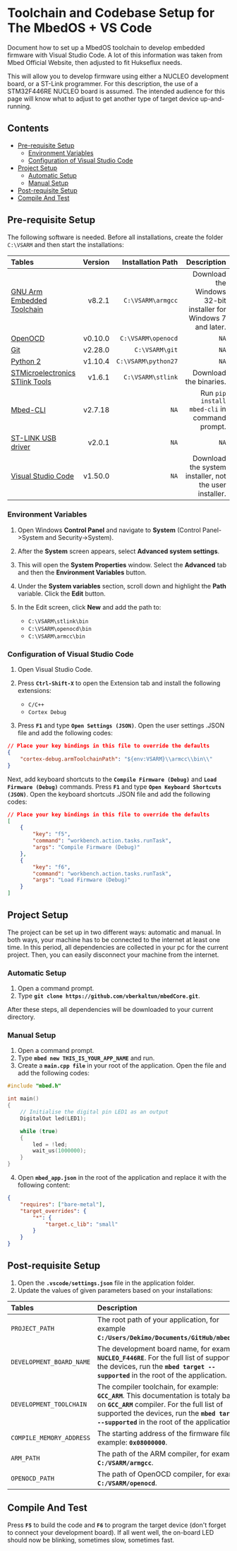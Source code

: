 # Toolchain and Codebase Setup for The MbedOS + VS Code
Document how to set up a MbedOS toolchain to develop embedded firmware with Visual Studio Code. A lot of this information was taken from Mbed Official Website, 
then adjusted to fit Hukseflux needs.

This will allow you to develop firmware using either a NUCLEO development board, or a ST-Link programmer. For this description, the use of a STM32F446RE NUCLEO board is assumed. 
The intended audience for this page will know what to adjust to get another type of target device up-and-running.

<!-- toc -->

## Contents

- [Pre-requisite Setup](#heading)
  * [Environment Variables](#sub-heading)
  * [Configuration of Visual Studio Code](#sub-heading-1)
- [Project Setup](#heading-1)
  * [Automatic Setup](#sub-heading-2)
  * [Manual Setup](#sub-heading-3)
- [Post-requisite Setup](#heading-2)
- [Compile And Test](#heading-3)

## Pre-requisite Setup

The following software is needed. Before all installations, create the folder `C:\VSARM` and then start the installations:

| Tables         | Version | Installation Path | Description |
| :------------- | -------:| -----------------:| -----------:|
| [GNU Arm Embedded Toolchain](https://developer.arm.com/tools-and-software/open-source-software/developer-tools/gnu-toolchain/gnu-rm/downloads) | v8.2.1 | `C:\VSARM\armgcc` | Download the Windows 32-bit installer for Windows 7 and later. |
| [OpenOCD](https://freddiechopin.info/en/download/category/4-openocd) | v0.10.0 | `C:\VSARM\openocd` | `NA` |
| [Git](https://git-scm.com/download/win) | v2.28.0 | `C:\VSARM\git` | `NA` |
| [Python 2](https://www.python.org/downloads/windows/) | v1.10.4 | `C:\VSARM\python27` | `NA` |
| [STMicroelectronics STlink Tools](https://github.com/stlink-org/stlink/releases/tag/v1.6.1) | v1.6.1 | `C:\VSARM\stlink` | Download the binaries. |
| [Mbed-CLI](https://pypi.org/project/mbed-cli/#:~:text=Mbed%20CLI%20is%20a%20Python,to%20install%20Mercurial%20and%20Git.) | v2.7.18 | `NA` | Run `pip install mbed-cli` in command prompt. |
| [ST-LINK USB driver](https://my.st.com/content/my_st_com/en/products/development-tools/software-development-tools/stm32-software-development-tools/stm32-utilities/stsw-link009.html) | v2.0.1 | `NA` | `NA` |
| [Visual Studio Code](https://code.visualstudio.com/) | v1.50.0 | `NA` |  Download the system installer, not the user installer. |

### Environment Variables

1. Open Windows **Control Panel** and navigate to **System** (Control Panel->System and Security->System).
2. After the **System** screen appears, select **Advanced system settings**.
3. This will open the **System Properties** window. Select the **Advanced** tab and then the **Environment Variables** button.
4. Under the **System variables** section, scroll down and highlight the **Path** variable. Click the **Edit** button.
5. In the Edit screen, click **New** and add the path to:

    - `C:\VSARM\stlink\bin`
    - `C:\VSARM\openocd\bin`
    - `C:\VSARM\armcc\bin`

### Configuration of Visual Studio Code

1. Open Visual Studio Code.
2. Press **`Ctrl-Shift-X`** to open the Extension tab and install the following extensions:

    - `C/C++`
    - `Cortex Debug`

3. Press **`F1`** and type **`Open Settings (JSON)`**. Open the user settings .JSON file and add the following codes:

```json
// Place your key bindings in this file to override the defaults
{
    "cortex-debug.armToolchainPath": "${env:VSARM}\\armcc\\bin\\"
}
```

Next, add keyboard shortcuts to the **`Compile Firmware (Debug)`** and **`Load Firmware (Debug)`** commands. Press **`F1`** and type **`Open Keyboard Shortcuts (JSON)`**. Open the keyboard shortcuts .JSON file and add the following codes:

```json
// Place your key bindings in this file to override the defaults
[
    {
        "key": "f5",
        "command": "workbench.action.tasks.runTask",
        "args": "Compile Firmware (Debug)"
    },
    {
        "key": "f6",
        "command": "workbench.action.tasks.runTask",
        "args": "Load Firmware (Debug)"
    }
]
```

## Project Setup

The project can be set up in two different ways: automatic and manual. In both ways, your machine has to be connected to the internet at least one time. In this period, all dependencies are collected in your pc for the current project. Then, you can easily disconnect your machine from the internet.

### Automatic Setup

1. Open a command prompt.
2. Type **`git clone https://github.com/vberkaltun/mbedCore.git`**.

After these steps, all dependencies will be downloaded to your current directory.

### Manual Setup

1. Open a command prompt.
2. Type **`mbed new THIS_IS_YOUR_APP_NAME`** and run.
4. Create a **`main.cpp file`** in your root of the application. Open the file and add the following codes:

```cpp
#include "mbed.h"

int main()
{
    // Initialise the digital pin LED1 as an output
    DigitalOut led(LED1);

    while (true)
    {
        led = !led;
        wait_us(1000000);
    }
}
```

4. Open **`mbed_app.json`** in the root of the application and replace it with the following content:

```json
{
    "requires": ["bare-metal"],
    "target_overrides": {
        "*": {
            "target.c_lib": "small"
        }
    }
}
```

## Post-requisite Setup

1. Open the **`.vscode/settings.json`** file in the application folder.
2. Update the values of given parameters based on your installations:

| Tables         | Description  |
| :------------- | :----------- |
| `PROJECT_PATH` | The root path of your application, for example **`C:/Users/Dekimo/Documents/GitHub/mbedCore`**. |
| `DEVELOPMENT_BOARD_NAME` |The development board name, for example: **`NUCLEO_F446RE`**. For the full list of supported the devices, run the **`mbed target --supported`** in the root of the application. |
| `DEVELOPMENT_TOOLCHAIN` | The compiler toolchain, for example: **`GCC_ARM`**. This documentation is totaly based on **`GCC_ARM`** compiler. For the full list of supported the devices, run the **`mbed target --supported`** in the root of the application. |
| `COMPILE_MEMORY_ADDRESS` | The starting address of the firmware file, for example: **`0x08000000`**. |
| `ARM_PATH` | The path of the ARM compiler, for example: **`C:/VSARM/armgcc`**. |
| `OPENOCD_PATH` | The path of OpenOCD compiler, for example: **`C:/VSARM/openocd`**. |

## Compile And Test

Press **`F5`** to build the code and **`F6`** to program the target device (don't forget to connect your development board). If all went well, the on-board LED should now be blinking, sometimes slow, sometimes fast.
